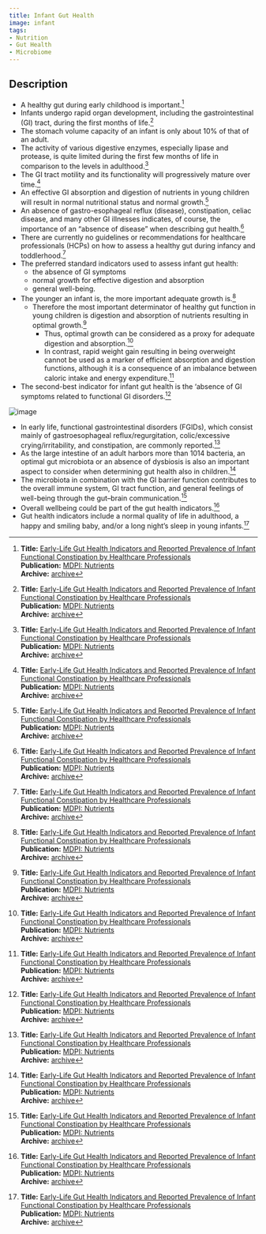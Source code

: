 ```yaml
---
title: Infant Gut Health
image: infant
tags:
- Nutrition
- Gut Health
- Microbiome
---
```

## Description

- A healthy gut during early childhood is important.[^1]
- Infants undergo rapid organ development, including the gastrointestinal (GI) tract, during the first months of life.[^1]
- The stomach volume capacity of an infant is only about 10% of that of an adult.
- The activity of various digestive enzymes, especially lipase and protease, is quite limited during the first few months of life in comparison to the levels in
adulthood.[^1]
- The GI tract motility and its functionality will progressively mature over time.[^1]
- An effective GI absorption and digestion of nutrients in young children will result in normal nutritional status and normal growth.[^1]
- An absence of gastro-esophageal reflux (disease), constipation, celiac disease, and many other GI illnesses indicates, of course, the importance of an “absence of disease” when describing gut health.[^1]
- There are currently no guidelines or recommendations for healthcare professionals (HCPs) on how to assess a healthy gut during infancy and toddlerhood.[^1]
- The preferred standard indicators used to assess infant gut health:
  - the absence of GI symptoms
  - normal growth for effective digestion and absorption
  - general well-being.
- The younger an infant is, the more important adequate growth is.[^1]
  - Therefore the most important determinator of healthy gut function in young children is digestion and absorption of nutrients resulting in optimal growth.[^1]
    - Thus, optimal growth can be considered as a proxy for adequate digestion and absorption.[^1]
    - In contrast, rapid weight gain resulting in being overweight cannot be used as a marker of efficient absorption and digestion functions, although it is a consequence of an imbalance between caloric intake and energy expenditure.[^1]
- The second-best indicator for infant gut health is the ‘absence of GI symptoms related to functional GI disorders.[^1]

![image](https://res.cloudinary.com/alchemist-cookbook/image/upload/infant-gut-health.png)

- In early life, functional gastrointestinal disorders (FGIDs), which consist mainly of gastroesophageal reflux/regurgitation, colic/excessive crying/irritability, and constipation, are commonly reported.[^1]
- As the large intestine of an adult harbors more than 1014 bacteria, an optimal gut microbiota or an absence of dysbiosis is also an important aspect to consider when determining gut health also in children.[^1]
- The microbiota in combination with the GI barrier function contributes to the overall immune system, GI tract function, and general feelings of well-being through the gut–brain communication.[^1]
- Overall wellbeing could be part of the gut health indicators.[^1]
- Gut health indicators include a normal quality of life in adulthood, a happy and smiling baby, and/or a long night’s sleep in young infants.[^1]


[^1]: **Title:** [Early-Life Gut Health Indicators and Reported Prevalence of Infant Functional Constipation by Healthcare Professionals](https://doi.org/10.3390/nu15020298)<br>
**Publication:** [MDPI: Nutrients](https://www.mdpi.com/journal/nutrients)<br>
**Archive:** [archive](https://drive.proton.me/urls/MWCPWCN82G#dAcPZhhYuHzI)
